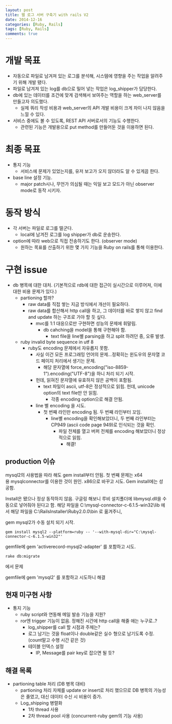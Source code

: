 ```yaml
---
layout: post
title: 웹 로그 서버 구축기 with rails V2
date: 2014-12-16
categories: [Ruby, Rails]
tags: [Ruby, Rails]
comments: true
---
```

# 개발 목표
* 자동으로 파일로 남겨져 있는 로그를 분석해, 시스템에 영향을 주는 작업을 알려주기 위해 개발 됐다.
* 파일로 남겨져 있는 log를 db으로 밀어 넣는 작업은 log_shipper가 담당한다.
* db에 있는 데이터를 조건에 맞게 검색해서 보여주는 역할을 하는 web_server를 만들고자 의도했다.
    * 실제 쿼리 작성 비용과 web_server의 API 개발 비용이 크게 차이 나지 않음을 느낄 수 있다.
* 서비스 중에도 볼 수 있도록, REST API 서버로서의 기능도 수행한다.
    * 관련된 기능은 개발용으로 put method를 만들어둔 것을 이용하면 된다.


# 최종 목표
* 통지 기능
    * 서비스에 문제가 있었는지를, 유저 보고가 오지 않더라도 알 수 있게끔 한다.
* base line 설정 기능.
    * major patch시나, 무언가 의심될 때는 익일 보고 모드가 아닌 observer mode로 동작 시키자.

# 동작 방식
* 각 서버는 파일로 로그를 떨군다.
    * local에 남겨진 로그를 log shipper가 db로 운송한다.
* option에 따라 web으로 직접 전송하기도 한다. (observer mode)
    * 원하는 목표를 산출하기 위한 몇 가지 기능을 Ruby on rails를 통해 이용한다.

# 구현 issue
* db 병목에 대한 대처. (기본적으로 rdb에 대한 접근이 실시간으로 이루어져, 이에 대한 비용 문제가 있다.)
    * partioning 할까?
        * raw data를 직접 쌓는 지금 방식에서 개선이 필요하다.
        * raw data를 합산해서 http call을 하고, 그 데이터를 바로 쌓지 않고 find and update 하는 구조로 가야 할 듯 싶다.
            * mvc를 1:1 대응으로만 구현하면 성능의 문제에 휘말림.
                * db cahching을 model을 통해 구현해야 함.
                    * text file을 line별 parsing을 하고 split 하려던 중, 오류 발생.
    * ruby invalid byte sequence in utf 8
        * ruby도 encoding 문제에서 자유롭지 못함.
            * 사실 이건 모든 프로그래밍 언어의 문제...정확히는 윈도우의 문자열 코드 페이지 처리에서 생기는 문제.
                * 해당 문자열에 force_encoding("iso-8859-1").encoding("UTF-8")을 하니 처리 되기 시작.
            * 헌데, 읽혀진 문자열에 유효하지 않은 공백이 포함됨.
                * text 파일이 ascii, utf-8은 정상적으로 읽힘. 헌데, unicode option의 text file만 안 읽힘.
                    * 각종 encoding option으로 해결 안됨.
            * line 별 encoding 을 시도.
                * 첫 번째 라인만 encoding 됨. 두 번째 라인부터 꼬임.
                    * line별 encoding을 확인해보았더니, 두 번째 라인부터는 CP949 (ascii code page 949)로 인식되는 것을 확인.
                        * 파일 전체를 열고 버퍼 전체를 encoding 해보았더니 정상적으로 읽힘.
                            * 해결!

## production 이슈
mysql2의 사용법을 따라 해도 gem install부터 안됨.
첫 번째 문제는 x64용 mysqlconnector를 이용한 것이 원인.
x86으로 바꾸고 시도. Gem install에는 성공함.

Install은 됐으나 정상 동작하지 않음.
구글링 해보니 루비 설치폴더에 libmysql.dll을 수동으로 넣어줘야 된다고 함.
해당 파일을 C:\mysql-connector-c-6.1.5-win32\lib 에서 해당 파일을 C:\RailsInstaller\Ruby2.0.0\bin 로 옮겨주니,

gem mysql2가 수동 설치 되기 시작.


    gem install mysql2 --platform=ruby -- '--with-mysql-dir="C:\mysql-connector-c-6.1.5-win32"'


gemfile에 gem 'activerecord-mysql2-adapter' 를 포함하고 시도.


    rake db:migrate


에서 문제

gemfile에 gem 'mysql2' 를 포함하고 시도하니 해결

## 현재 미구현 사항
* 통지 기능
    * ruby script와 연동해 메일 발송 기능을 지원?
    * ror엔 trigger 기능이 없음. 정해진 시간에 http call을 해줄 애는 누구로..?
        * log_shipper를 call 할 시점과 주체는?
        * 로그 남기는 것을 float이나 double같은 실수 형으로 남기도록 수정. (count말고 수행 시간 같은 것)
        * 테이블 인덱스 설정
            * IP, Message를 pair key로 잡으면 될 듯?

## 해결 목록
* partioning table 처리 (DB 병목 대비)
    * partioning 처리 자체를 update or insert로 처리 했으므로 DB 병목의 가능성은 줄였고, 대신 데이터 수신 시 비용이 증가.
    * Log_shipping 병렬화
        * 1차 thread 사용
        * 2차 thread pool 사용 (concurrent-ruby gem의 기능 사용)
